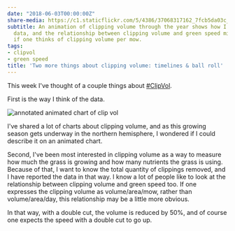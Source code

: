 ```yaml
---
date: "2018-06-03T00:00:00Z"
share-media: https://c1.staticflickr.com/5/4386/37068317162_7fcb5da03c_b_d.jpg
subtitle: An animation of clipping volume through the year shows how I think of these
  data, and the relationship between clipping volume and green speed might be clearer
  if one thinks of clipping volume per mow.
tags:
- clipvol
- green speed
title: 'Two more things about clipping volume: timelines & ball roll'
---
```


This week I've thought of a couple things about [#ClipVol](https://twitter.com/hashtag/ClipVol?src=hash).

First is the way I think of the data.

![annotated animated chart of clip vol](/media/y2018.gif)

I've shared a lot of charts about clipping volume, and as this growing season gets underway in the northern hemisphere, I wondered if I could describe it on an animated chart.

Second, I've been most interested in clipping volume as a way to measure how much the grass is growing and how many nutrients the grass is using. Because of that, I want to know the total quantity of clippings removed, and I have reported the data in that way. I know a lot of people like to look at the relationship between clipping volume and green speed too. If one expresses the clipping volume as volume/area/mow, rather than volume/area/day, this relationship may be a little more obvious.

In that way, with a double cut, the volume is reduced by 50%, and of course one expects the speed with a double cut to go up.

